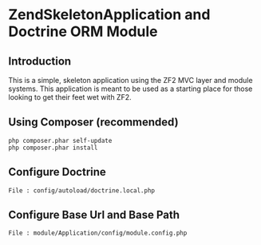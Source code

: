 ZendSkeletonApplication and Doctrine ORM Module
===============================================

Introduction
------------
This is a simple, skeleton application using the ZF2 MVC layer and module
systems. This application is meant to be used as a starting place for those
looking to get their feet wet with ZF2.


Using Composer (recommended)
----------------------------

    php composer.phar self-update
    php composer.phar install


Configure Doctrine
------------------

    File : config/autoload/doctrine.local.php


Configure Base Url and Base Path
--------------------------------

    File : module/Application/config/module.config.php
